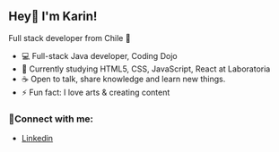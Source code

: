 ## Hey👋 I'm Karin! 
Full stack developer from Chile 👯

- 💻  Full-stack Java developer, Coding Dojo
- 🌱 Currently studying HTML5, CSS, JavaScript, React at Laboratoria
- ☕ Open to talk, share knowledge and learn new things.
- ⚡ Fun fact: I love arts & creating content


### 💬Connect with me:
- [Linkedin](https://www.linkedin.com/in/km-escobar/)  